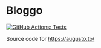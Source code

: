 # Bloggo

[![GitHub Actions: Tests](https://github.com/augustogoulart/bloggo/workflows/Test%20&%20Deploy/badge.svg)]()

Source code for https://augusto.to/

